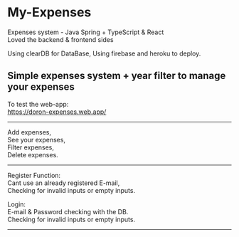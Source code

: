 # My-Expenses
Expenses system - Java Spring + TypeScript & React <br/>
Loved the backend & frontend sides

Using clearDB for DataBase, Using firebase and heroku to deploy.

Simple expenses system + year filter to manage your expenses
------------------

To test the web-app: <br/>
https://doron-expenses.web.app/

--------

Add expenses,<br/>
See your expenses,<br/>
Filter expenses,<br/>
Delete expenses.<br/>

--------

Register Function:<br/>
Cant use an already registered E-mail,<br/>
Checking for invalid inputs or empty inputs.<br/>

Login:<br/>
E-mail & Password checking with the DB.<br/>
Checking for invalid inputs or empty inputs.<br/>

---------
